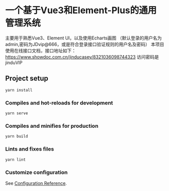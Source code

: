 # 一个基于Vue3和Element-Plus的通用管理系统
主要用于熟悉Vue3、Element UI，以及使用Echarts画图
（默认登录的用户名为admin,密码为JDvip@666，或是符合登录接口验证规则的用户名及密码）
本项目使用在线接口文档，接口地址如下：https://www.showdoc.com.cn/jinducasey/8321036098744323
访问密码是jinduVIP 
## Project setup
```
yarn install
```

### Compiles and hot-reloads for development
```
yarn serve
```

### Compiles and minifies for production
```
yarn build
```

### Lints and fixes files
```
yarn lint
```

### Customize configuration
See [Configuration Reference](https://cli.vuejs.org/config/).
